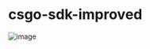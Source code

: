 # csgo-sdk-improved

![image](https://user-images.githubusercontent.com/53657322/209836898-735de467-ae7d-4722-a910-c48e48b73b51.png)
